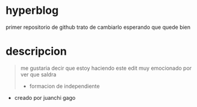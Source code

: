 # hyperblog
primer repositorio de github
trato de cambiarlo esperando que quede bien
# descripcion
>me gustaria decir que estoy haciendo este edit muy
emocionado por ver que saldra
> - formacion de independiente

* creado por juanchi gago
